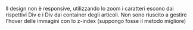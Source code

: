 Il design non è responsive, 
utilizzando lo zoom i caratteri escono dai rispettivi Div e i Div dai container degli articoli.
Non sono riuscito a gestire l'hover delle immagini con lo z-index (suppongo fosse il metodo migliore)